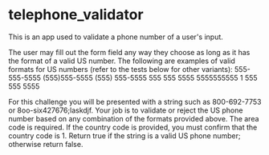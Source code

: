# telephone_validator
This is an app used to validate a phone number of a user's input.

The user may fill out the form field any way they choose as long as it has the format of a valid US number. The following are examples of valid formats for US numbers (refer to the tests below for other variants):
555-555-5555
(555)555-5555
(555) 555-5555
555 555 5555
5555555555
1 555 555 5555

For this challenge you will be presented with a string such as 800-692-7753 or 8oo-six427676;laskdjf. Your job is to validate or reject the US phone number based on any combination of the formats provided above. The area code is required. If the country code is provided, you must confirm that the country code is 1. Return true if the string is a valid US phone number; otherwise return false.
